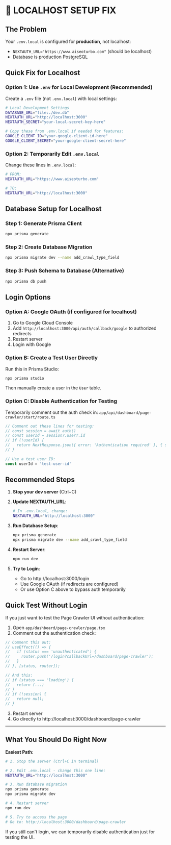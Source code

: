 # 🚨 LOCALHOST SETUP FIX

## The Problem

Your `.env.local` is configured for **production**, not localhost:
- `NEXTAUTH_URL="https://www.aiseoturbo.com"` (should be localhost)
- Database is production PostgreSQL

## Quick Fix for Localhost

### Option 1: Use `.env` for Local Development (Recommended)

Create a `.env` file (not `.env.local`) with local settings:

```bash
# Local Development Settings
DATABASE_URL="file:./dev.db"
NEXTAUTH_URL="http://localhost:3000"
NEXTAUTH_SECRET="your-local-secret-key-here"

# Copy these from .env.local if needed for features:
GOOGLE_CLIENT_ID="your-google-client-id-here"
GOOGLE_CLIENT_SECRET="your-google-client-secret-here"
```

### Option 2: Temporarily Edit `.env.local`

Change these lines in `.env.local`:

```bash
# FROM:
NEXTAUTH_URL="https://www.aiseoturbo.com"

# TO:
NEXTAUTH_URL="http://localhost:3000"
```

## Database Setup for Localhost

### Step 1: Generate Prisma Client
```bash
npx prisma generate
```

### Step 2: Create Database Migration
```bash
npx prisma migrate dev --name add_crawl_type_field
```

### Step 3: Push Schema to Database (Alternative)
```bash
npx prisma db push
```

## Login Options

### Option A: Google OAuth (if configured for localhost)
1. Go to Google Cloud Console
2. Add `http://localhost:3000/api/auth/callback/google` to authorized redirects
3. Restart server
4. Login with Google

### Option B: Create a Test User Directly

Run this in Prisma Studio:
```bash
npx prisma studio
```

Then manually create a user in the `User` table.

### Option C: Disable Authentication for Testing

Temporarily comment out the auth check in:
`app/api/dashboard/page-crawler/start/route.ts`

```typescript
// Comment out these lines for testing:
// const session = await auth()
// const userId = session?.user?.id
// if (!userId) {
//   return NextResponse.json({ error: 'Authentication required' }, { status: 401 })
// }

// Use a test user ID:
const userId = 'test-user-id'
```

## Recommended Steps

1. **Stop your dev server** (Ctrl+C)

2. **Update NEXTAUTH_URL**:
   ```bash
   # In .env.local, change:
   NEXTAUTH_URL="http://localhost:3000"
   ```

3. **Run Database Setup**:
   ```bash
   npx prisma generate
   npx prisma migrate dev --name add_crawl_type_field
   ```

4. **Restart Server**:
   ```bash
   npm run dev
   ```

5. **Try to Login**:
   - Go to http://localhost:3000/login
   - Use Google OAuth (if redirects are configured)
   - Or use Option C above to bypass auth temporarily

## Quick Test Without Login

If you just want to test the Page Crawler UI without authentication:

1. Open `app/dashboard/page-crawler/page.tsx`
2. Comment out the authentication check:

```typescript
// Comment this out:
// useEffect(() => {
//   if (status === 'unauthenticated') {
//     router.push('/login?callbackUrl=/dashboard/page-crawler');
//   }
// }, [status, router]);

// And this:
// if (status === 'loading') {
//   return (...)
// }
// if (!session) {
//   return null;
// }
```

3. Restart server
4. Go directly to http://localhost:3000/dashboard/page-crawler

---

## What You Should Do Right Now

**Easiest Path:**

```bash
# 1. Stop the server (Ctrl+C in terminal)

# 2. Edit .env.local - change this one line:
NEXTAUTH_URL="http://localhost:3000"

# 3. Run database migration
npx prisma generate
npx prisma migrate dev

# 4. Restart server
npm run dev

# 5. Try to access the page
# Go to: http://localhost:3000/dashboard/page-crawler
```

If you still can't login, we can temporarily disable authentication just for testing the UI.
